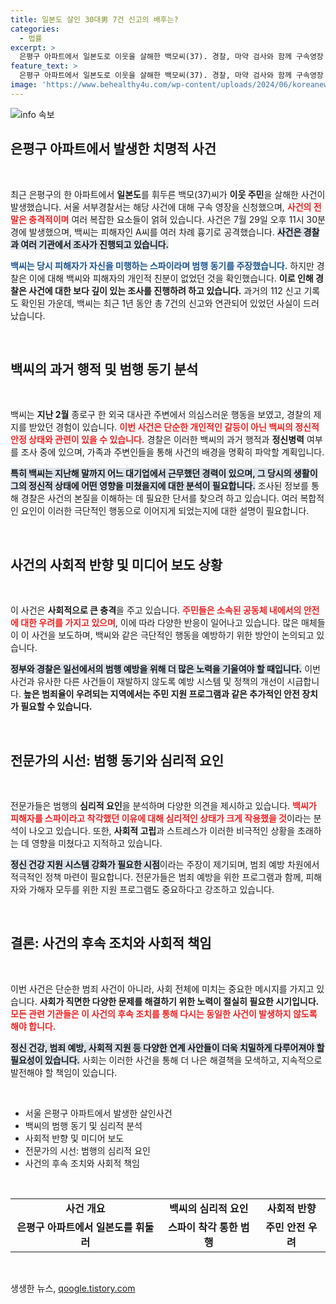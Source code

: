 ```yaml
---
title: 일본도 살인 30대男 7건 신고의 배후는?
categories:
  - 법률
excerpt: >
  은평구 아파트에서 일본도로 이웃을 살해한 백모씨(37). 경찰, 마약 검사와 함께 구속영장 신청. 피해자는 병원 이송 후 사망, 백씨는 스파이로 착각했다고 주장. 사건의 이면과 범행 동기는 무엇일까?
feature_text: >
  은평구 아파트에서 일본도로 이웃을 살해한 백모씨(37). 경찰, 마약 검사와 함께 구속영장 신청. 피해자는 병원 이송 후 사망, 백씨는 스파이로 착각했다고 주장. 사건의 이면과 범행 동기는 무엇일까?
image: 'https://www.behealthy4u.com/wp-content/uploads/2024/06/koreanews.jpg'
---
```


<p><img src="https://www.behealthy4u.com/wp-content/uploads/2024/06/koreanews.jpg" alt="info 속보" /></p>

<h2 data-ke-size="size26">은평구 아파트에서 발생한 치명적 사건</h2>

<p data-ke-size="size16">&nbsp;</p>

<p>최근 은평구의 한 아파트에서 <b>일본도</b>를 휘두른 백모(37)씨가 <b>이웃 주민</b>을 살해한 사건이 발생했습니다. 서울 서부경찰서는 해당 사건에 대해 구속 영장을 신청했으며, <b><span style="color: #ee2323;">사건의 전말은 충격적이며</span></b> 여러 복잡한 요소들이 얽혀 있습니다. 사건은 7월 29일 오후 11시 30분경에 발생했으며, 백씨는 피해자인 A씨를 여러 차례 흉기로 공격했습니다. <b><span style="background-color: #21538527;">사건은 경찰과 여러 기관에서 조사가 진행되고 있습니다.</span></b> </p>

<p><b><span style="color: #1a5490;">백씨는 당시 피해자가 자신을 미행하는 스파이라며 범행 동기를 주장했습니다.</span></b> 하지만 경찰은 이에 대해 백씨와 피해자의 개인적 친분이 없었던 것을 확인했습니다. <b>이로 인해 경찰은 사건에 대한 보다 깊이 있는 조사를 진행하려 하고 있습니다.</b> 과거의 112 신고 기록도 확인된 가운데, 백씨는 최근 1년 동안 총 7건의 신고와 연관되어 있었던 사실이 드러났습니다. </p>

<p data-ke-size="size16">&nbsp;</p>

<h2 data-ke-size="size26">백씨의 과거 행적 및 범행 동기 분석</h2>

<p data-ke-size="size16">&nbsp;</p>

<p>백씨는 <b>지난 2월</b> 종로구 한 외국 대사관 주변에서 의심스러운 행동을 보였고, 경찰의 제지를 받았던 경험이 있습니다. <b><span style="color: #ee2323;">이번 사건은 단순한 개인적인 갈등이 아닌 백씨의 정신적 안정 상태와 관련이 있을 수 있습니다.</span></b> 경찰은 이러한 백씨의 과거 행적과 <b>정신병력</b> 여부를 조사 중에 있으며, 가족과 주변인들을 통해 사건의 배경을 명확히 파악할 계획입니다.</p>

<p><b><span style="background-color: #21538527;">특히 백씨는 지난해 말까지 어느 대기업에서 근무했던 경력이 있으며, 그 당시의 생활이 그의 정신적 상태에 어떤 영향을 미쳤을지에 대한 분석이 필요합니다.</span></b> 조사된 정보를 통해 경찰은 사건의 본질을 이해하는 데 필요한 단서를 찾으려 하고 있습니다. 여러 복합적인 요인이 이러한 극단적인 행동으로 이어지게 되었는지에 대한 설명이 필요합니다.</p>

<p data-ke-size="size16">&nbsp;</p>

<h2 data-ke-size="size26">사건의 사회적 반향 및 미디어 보도 상황</h2>

<p data-ke-size="size16">&nbsp;</p>

<p>이 사건은 <b>사회적으로 큰 충격</b>을 주고 있습니다. <b><span style="color: #ee2323;">주민들은 소속된 공동체 내에서의 안전에 대한 우려를 가지고 있으며</span></b>, 이에 따라 다양한 반응이 일어나고 있습니다. 많은 매체들이 이 사건을 보도하며, 백씨와 같은 극단적인 행동을 예방하기 위한 방안이 논의되고 있습니다.</p>

<p><b><span style="background-color: #21538527;">정부와 경찰은 일선에서의 범행 예방을 위해 더 많은 노력을 기울여야 할 때입니다.</span></b> 이번 사건과 유사한 다른 사건들이 재발하지 않도록 예방 시스템 및 정책의 개선이 시급합니다. <b>높은 범죄율이 우려되는 지역에서는 주민 지원 프로그램과 같은 추가적인 안전 장치가 필요할 수 있습니다.</b></p>

<p data-ke-size="size16">&nbsp;</p>

<h2 data-ke-size="size26">전문가의 시선: 범행 동기와 심리적 요인</h2>

<p data-ke-size="size16">&nbsp;</p>

<p>전문가들은 범행의 <b>심리적 요인</b>을 분석하며 다양한 의견을 제시하고 있습니다. <b><span style="color: #ee2323;">백씨가 피해자를 스파이라고 착각했던 이유에 대해 심리적인 상태가 크게 작용했을 것</span></b>이라는 분석이 나오고 있습니다. 또한, <b>사회적 고립</b>과 스트레스가 이러한 비극적인 상황을 초래하는 데 영향을 미쳤다고 지적하고 있습니다. </p>

<p><b><span style="background-color: #21538527;">정신 건강 지원 시스템 강화가 필요한 시점</span></b>이라는 주장이 제기되며, 범죄 예방 차원에서 적극적인 정책 마련이 필요합니다. 전문가들은 범죄 예방을 위한 프로그램과 함께, 피해자와 가해자 모두를 위한 지원 프로그램도 중요하다고 강조하고 있습니다.</p>

<p data-ke-size="size16">&nbsp;</p>

<h2 data-ke-size="size26">결론: 사건의 후속 조치와 사회적 책임</h2>

<p data-ke-size="size16">&nbsp;</p>

<p>이번 사건은 단순한 범죄 사건이 아니라, 사회 전체에 미치는 중요한 메시지를 가지고 있습니다. <b>사회가 직면한 다양한 문제를 해결하기 위한 노력이 절실히 필요한 시기입니다.</b> <b><span style="color: #ee2323;">모든 관련 기관들은 이 사건의 후속 조치를 통해 다시는 동일한 사건이 발생하지 않도록 해야 합니다.</span></b> </p>

<p><b><span style="background-color: #21538527;">정신 건강, 범죄 예방, 사회적 지원 등 다양한 연계 사안들이 더욱 치밀하게 다루어져야 할 필요성이 있습니다.</span></b> 사회는 이러한 사건을 통해 더 나은 해결책을 모색하고, 지속적으로 발전해야 할 책임이 있습니다. </p>

<p data-ke-size="size16">&nbsp;</p>

<div>
<ul>
<li>서울 은평구 아파트에서 발생한 살인사건</li>
<li>백씨의 범행 동기 및 심리적 분석</li>
<li>사회적 반향 및 미디어 보도</li>
<li>전문가의 시선: 범행의 심리적 요인</li>
<li>사건의 후속 조치와 사회적 책임</li>
</ul>
</div>

<p data-ke-size="size16">&nbsp;</p>

<table style="width: 100%;">
  <tr>
    <td style="text-align: center; height: 17px;"><b>사건 개요</b></td>
    <td style="text-align: center; height: 17px;"><b>백씨의 심리적 요인</b></td>
    <td style="text-align: center; height: 17px;"><b>사회적 반향</b></td>
  </tr>
  <tr>
    <td style="text-align: center; height: 17px;"><b>은평구 아파트에서 일본도를 휘둘러</b></td>
    <td style="text-align: center; height: 17px;"><b>스파이 착각 통한 범행</b></td>
    <td style="text-align: center; height: 17px;"><b>주민 안전 우려</b></td>
  </tr>
</table>

<p data-ke-size="size16">&nbsp;</p>
생생한 뉴스, <a href="https://qoogle.tistory.com" rel="dofollow">qoogle.tistory.com</a>


